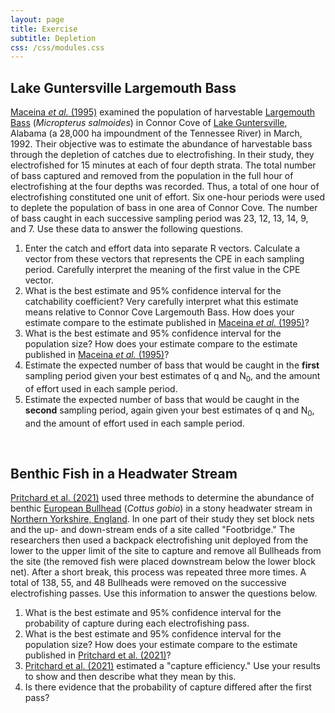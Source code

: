 ```yaml
---
layout: page
title: Exercise
subtitle: Depletion
css: /css/modules.css
---
```


## Lake Guntersville Largemouth Bass

[Maceina *et al.* (1995)](https://www.researchgate.net/profile/Michael_Maceina/publication/233240780_Estimating_Harvestable_Largemouth_Bass_Abundance_in_a_Reservoir_with_an_Electrofishing_Catch_Depletion_Technique/links/54f3431a0cf24eb8794c2aae.pdf) examined the population of harvestable [Largemouth Bass](https://en.wikipedia.org/wiki/Largemouth_bass) (*Micropterus salmoides*) in Connor Cove of [Lake Guntersville](https://en.wikipedia.org/wiki/Guntersville_Lake), Alabama (a 28,000 ha impoundment of the Tennessee River) in March, 1992. Their objective was to estimate the abundance of harvestable bass through the depletion of catches due to electrofishing. In their study, they electrofished for 15 minutes at each of four depth strata. The total number of bass captured and removed from the population in the full hour of electrofishing at the four depths was recorded. Thus, a total of one hour of electrofishing constituted one unit of effort. Six one-hour periods were used to deplete the population of bass in one area of Connor Cove. The number of bass caught in each successive sampling period was 23, 12, 13, 14, 9, and 7. Use these data to answer the following questions.

1. Enter the catch and effort data into separate R vectors. Calculate a vector from these vectors that represents the CPE in each sampling period. Carefully interpret the meaning of the first value in the CPE vector.
1. What is the best estimate and 95% confidence interval for the catchability coefficient? Very carefully interpret what this estimate means relative to Connor Cove Largemouth Bass.  How does your estimate compare to the estimate published in [Maceina *et al.* (1995)](https://www.researchgate.net/profile/Michael_Maceina/publication/233240780_Estimating_Harvestable_Largemouth_Bass_Abundance_in_a_Reservoir_with_an_Electrofishing_Catch_Depletion_Technique/links/54f3431a0cf24eb8794c2aae.pdf)?
1. What is the best estimate and 95% confidence interval for the population size? How does your estimate compare to the estimate published in [Maceina *et al.* (1995)](https://www.researchgate.net/profile/Michael_Maceina/publication/233240780_Estimating_Harvestable_Largemouth_Bass_Abundance_in_a_Reservoir_with_an_Electrofishing_Catch_Depletion_Technique/links/54f3431a0cf24eb8794c2aae.pdf)?
1. Estimate the expected number of bass that would be caught in the **first** sampling period given your best estimates of q and N<sub>0</sub>, and the amount of effort used in each sample period.
1. Estimate the expected number of bass that would be caught in the **second** sampling period, again given your best estimates of q and N<sub>0</sub>, and the amount of effort used in each sample period.

&nbsp;

## Benthic Fish in a Headwater Stream
[Pritchard et al. (2021)](https://besjournals.onlinelibrary.wiley.com/doi/pdf/10.1002/2688-8319.12111) used three methods to determine the abundance of benthic [European Bullhead](https://en.wikipedia.org/wiki/European_bullhead) (*Cottus gobio*) in a stony headwater stream in [Northern Yorkshire, England](https://en.wikipedia.org/wiki/North_Yorkshire). In one part of their study they set block nets and the up- and down-stream ends of a site called "Footbridge." The researchers then used a backpack electrofishing unit deployed from the lower to the upper limit of the site to capture and remove all Bullheads from the site (the removed fish were placed downstream below the lower block net). After a short break, this process was repeated three more times. A total of 138, 55, and 48 Bullheads were removed on the successive electrofishing passes. Use this information to answer the questions below.

1. What is the best estimate and 95% confidence interval for the probability of capture during each electrofishing pass.
1. What is the best estimate and 95% confidence interval for the population size? How does your estimate compare to the estimate published in [Pritchard et al. (2021)](https://besjournals.onlinelibrary.wiley.com/doi/pdf/10.1002/2688-8319.12111)?
1. [Pritchard et al. (2021)](https://besjournals.onlinelibrary.wiley.com/doi/pdf/10.1002/2688-8319.12111) estimated a "capture efficiency." Use your results to show and then describe what they mean by this.
1. Is there evidence that the probability of capture differed after the first pass?
